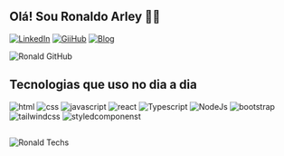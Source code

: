 ## Olá! Sou Ronaldo Arley 👋✨

[![LinkedIn](https://img.shields.io/badge/LinkedIn-0077B5?style=for-the-badge&logo=linkedin&logoColor=white)](https://www.linkedin.com/in/ronaldo-mamani-339b0b192/)
[![GiiHub](https://img.shields.io/badge/GitHub-100000?style=for-the-badge&logo=github&logoColor=white)](https://github.com/RonaldMamani)
[![Blog](https://img.shields.io/website?label=Portifolio&url=https://ronaldmamani-dev.vercel.app/)](https://ronaldmamani-dev.vercel.app/)

![Ronald GitHub](https://github-readme-stats.vercel.app/api?username=ronaldmamani&show_icons=true&theme=transparent)

## Tecnologias que uso no dia a dia

<div styles="display: inline-block">
     <img alt="html" src="https://img.shields.io/badge/HTML5-E34F26?style=for-the-badge&logo=html5&logoColor=white" >
     <img alt="css" src="https://img.shields.io/badge/CSS3-1572B6?style=for-the-badge&logo=css3&logoColor=white" >
     <img alt="javascript" src="https://img.shields.io/badge/JavaScript-F7DF1E?style=for-the-badge&logo=javascript&logoColor=black" >
     <img alt="react" src="https://img.shields.io/badge/React-20232A?style=for-the-badge&logo=react&logoColor=61DAFB" >
     <img alt="Typescript" src="https://img.shields.io/badge/TypeScript-007ACC?style=for-the-badge&logo=typescript&logoColor=white" >
     <img alt="NodeJs" src="	https://img.shields.io/badge/Node.js-43853D?style=for-the-badge&logo=node.js&logoColor=white" >
     <img alt="bootstrap" src="https://img.shields.io/badge/Bootstrap-563D7C?style=for-the-badge&logo=bootstrap&logoColor=white" >
     <img alt="tailwindcss" src="https://img.shields.io/badge/Tailwind_CSS-38B2AC?style=for-the-badge&logo=tailwind-css&logoColor=white" >
     <img alt="styledcomponenst" src="https://img.shields.io/badge/styled--components-DB7093?style=for-the-badge&logo=styled-components&logoColor=white" >
</div>

##

![Ronald Techs](https://github-readme-stats.vercel.app/api/top-langs/?username=ronaldmamani&layout=compact)
